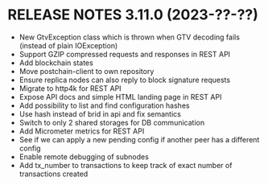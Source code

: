 # RELEASE NOTES 3.11.0 (2023-??-??)

* New GtvException class which is thrown when GTV decoding fails (instead of plain IOException)
* Support GZIP compressed requests and responses in REST API
* Add blockchain states
* Move postchain-client to own repository
* Ensure replica nodes can also reply to block signature requests
* Migrate to http4k for REST API
* Expose API docs and simple HTML landing page in REST API
* Add possibility to list and find configuration hashes
* Use hash instead of brid in api and fix semantics
* Switch to only 2 shared storages for DB communication
* Add Micrometer metrics for REST API
* See if we can apply a new pending config if another peer has a different config
* Enable remote debugging of subnodes
* Add tx_number to transactions to keep track of exact number of transactions created